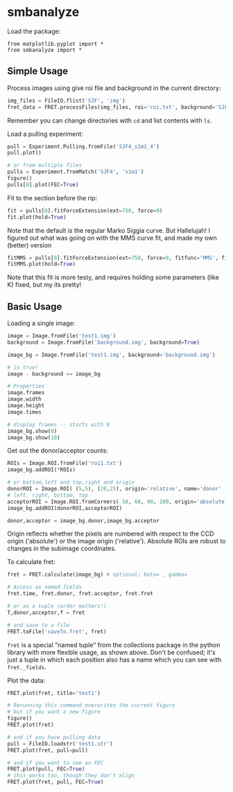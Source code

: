# smbanalyze

Load the package:

    from matplotlib.pyplot import *
    from smbanalyze import *

## Simple Usage

Process images using give roi file and background in the current directory:

```python
img_files = FileIO.flist('SJF', 'img')
fret_data = FRET.processFiles(img_files, roi='roi.txt', background='SJF_background.img')
```
Remember you can change directories with `cd` and list contents with `ls`.

Load a pulling experiment:

```python
pull = Experiment.Pulling.fromFile('SJF4_s1m1_4')
pull.plot()

# or from multiple files
pulls = Experiment.fromMatch('SJF4', 's1m1')
figure()
pulls[0].plot(FEC=True)
```

Fit to the section before the rip:
```python
fit = pulls[0].fitForceExtension(ext=750, force=9)
fit.plot(hold=True)
```
Note that the default is the regular Marko Siggia curve. But Hallelujah! I figured out what
was going on with the MMS curve fit, and made my own (better) version
```python
fitMMS = pulls[0].fitForceExtension(ext=750, force=9, fitfunc='MMS', fixed='K')
fitMMS.plot(hold=True)
```
Note that this fit is more testy, and requires holding some parameters (like K) fixed, but my its pretty!

## Basic Usage

Loading a single image:

```python
image = Image.fromFile('test1.img')
background = Image.fromFile('background.img', background=True)

image_bg = Image.fromFile('test1.img', background='background.img')

# is true!
image - background == image_bg

# Properties
image.frames
image.width
image.height
image.times

# display frames -- starts with 0
image_bg.show(0)
image_bg.show(10)
```

Get out the donor/acceptor counts:

```python
ROIs = Image.ROI.fromFile('roi1.txt')
image_bg.addROI(*ROIs)

# or bottom,left and top,right and origin
donorROI = Image.ROI( (5,5), (20,25), origin='relative', name='donor' )
# left, right, bottom, top
acceptorROI = Image.ROI.fromCorners( 50, 60, 90, 100, origin='absolute', name='acceptor' )
image_bg.addROI(donorROI,acceptorROI)

donor,acceptor = image_bg.donor,image_bg.acceptor
```

Origin reflects whether the pixels are numbered with respect to the CCD origin ('absolute') or the image origin ('relative'). Absolute ROIs are robust to changes in the subimage coordinates.

To calculate fret:

```python
fret = FRET.calculate(image_bg) # optional: beta= , gamma=

# Access as named fields
fret.time, fret.donor, fret.acceptor, fret.fret

# or as a tuple (order matters!)
T,donor,acceptor,f = fret

# and save to a file
FRET.toFile('saveTo.fret', fret)
```

`fret` is a special "named tuple" from the collections package in the python library with more flexible usage, as shown above. Don't be confused; it's just a tuple in which each position also has a name which you can see with `fret._fields`.

Plot the data:

```python
FRET.plot(fret, title='test1')

# Rerunning this command overwrites the current figure
# but if you want a new figure
figure()
FRET.plot(fret)

# and if you have pulling data
pull = FileIO.loadstr('test1.str')
FRET.plot(fret, pull=pull)

# and if you want to see an FEC
FRET.plot(pull, FEC=True)
# this works too, though they don't align
FRET.plot(fret, pull, FEC=True)
```
